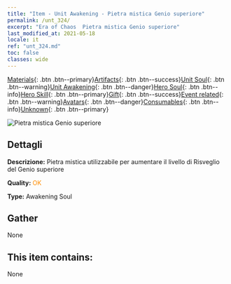 ```yaml
---
title: "Item - Unit Awakening - Pietra mistica Genio superiore"
permalink: /unt_324/
excerpt: "Era of Chaos  Pietra mistica Genio superiore"
last_modified_at: 2021-05-18
locale: it
ref: "unt_324.md"
toc: false
classes: wide
---
```

 [Materials](/ItemsIT/){: .btn .btn--primary}[Artifacts](/ItemsIT/Artifacts/){: .btn .btn--success}[Unit Soul](/ItemsIT/UnitSoul/){: .btn .btn--warning}[Unit Awakening](/ItemsIT/UnitAwakening/){: .btn .btn--danger}[Hero Soul](/ItemsIT/HeroSoul/){: .btn .btn--info}[Hero Skill](/ItemsIT/HeroSkill/){: .btn .btn--primary}[Gift](/ItemsIT/Gift/){: .btn .btn--success}[Event related](/ItemsIT/Events/){: .btn .btn--warning}[Avatars](/ItemsIT/Avatars/){: .btn .btn--danger}[Consumables](/ItemsIT/Consumables/){: .btn .btn--info}[Unknown](/ItemsIT/Unknown/){: .btn .btn--primary}

 ![Pietra mistica Genio superiore](/images/u/tia_shendeng.jpg)

## Dettagli
 **Descrizione:** Pietra mistica utilizzabile per aumentare il livello di Risveglio del Genio superiore

 **Quality:** <span style="color: #FF8C00">OK</span>

 **Type:** Awakening Soul

## Gather

  None

## This item contains:

  None

